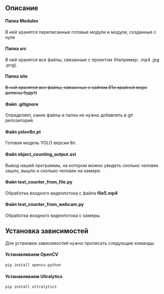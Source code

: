 ## Описание
#### Папка Modules
В ней хранятся переписанные готовые модули и модули, созданные с нуля
#### Папка src
В ней хранятся все файлы, связанные с проектом (Например: .mp4 .jpg .png).
#### Папка site
~~В ней хранятся все файлы, связанные с сайтом.(По крайней мере должны будут)~~
#### Файл .gitignore
Определяет, какие файлы и папки не нужно добавлять в git репозиторий.
#### Файл yolov8n.pt
Готовая модель YOLO версии 8n.
#### Файл object_counting_output.avi
Вывод нашей программы, на котором можно увидеть сколько человек зашло, вышло и сколько человек на камере.
#### Файл test_counter_from_file.py
Обработка входного видеопотока с файла **file5.mp4**
#### Файл test_counter_from_webcam.py
Обработка входного видеопотока с камеры.
## Установка зависимостей
Для установки зависимостей нужно прописать следующие команды:
#### Устанавливаем OpenCV
```bash
pip install opencv-python
```
#### Устанавливаем Ultralytics
```bash
pip install ultralytics
```
